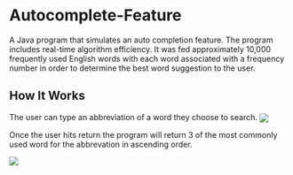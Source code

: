 # Autocomplete-Feature
<p>A Java program that simulates an auto completion feature. The program includes real-time algorithm efficiency. It was fed approximately 10,000 frequently used English words with each word associated with a frequency number in order to determine the best word suggestion to the user.</p>

<h2>How It Works</h2>
The user can type an abbreviation of a word they choose to search.

<img align="center" src="https://user-images.githubusercontent.com/37357578/48975369-5633c880-f034-11e8-9c77-47434cdbae46.png">

<p>Once the user hits return the program will return 3 of the most commonly used word for the abbrevation in ascending order.</p>

<img align="center" src="https://user-images.githubusercontent.com/37357578/48975377-7c596880-f034-11e8-9f41-4623469269ad.png">
